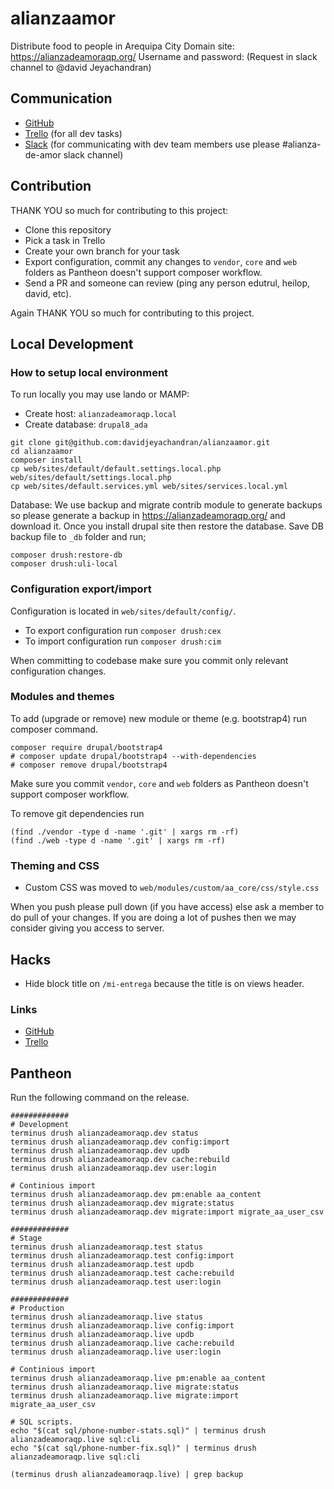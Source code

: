 # alianzaamor

Distribute food to people in Arequipa City
Domain site: https://alianzadeamoraqp.org/
Username and password: (Request in slack channel to @david Jeyachandran)

## Communication

* [GitHub](https://github.com/davidjeyachandran/alianzaamor/)
* [Trello](https://trello.com/b/8QaalXQV/alianza-de-amor) (for all dev tasks)
* [Slack](https://drupalappforfood.slack.com) (for communicating with dev team members use please #alianza-de-amor slack channel)

## Contribution

THANK YOU so much for contributing to this project:

- Clone this repository
- Pick a task in Trello
- Create your own branch for your task
- Export configuration, commit any changes to `vendor`, `core` and `web` folders as Pantheon doesn't support composer workflow.
- Send a PR and someone can review (ping any person edutrul, heilop, david, etc). 

Again THANK YOU so much for contributing to this project.

## Local Development

### How to setup local environment

To run locally you may use lando or MAMP:

* Create host: `alianzadeamoraqp.local`
* Create database: `drupal8_ada`

```
git clone git@github.com:davidjeyachandran/alianzaamor.git    
cd alianzaamor
composer install
cp web/sites/default/default.settings.local.php web/sites/default/settings.local.php
cp web/sites/default.services.yml web/sites/services.local.yml
```

Database: We use backup and migrate contrib module to generate backups so please generate a backup in https://alianzadeamoraqp.org/ and download it. Once you install drupal site then restore the database. Save DB backup file to `_db` folder and run;

```
composer drush:restore-db
composer drush:uli-local
```

### Configuration export/import

Configuration is located in `web/sites/default/config/`.

* To export configuration run `composer drush:cex`
* To import configuration run `composer drush:cim`

When committing to codebase make sure you commit only relevant configuration changes.

### Modules and themes

To add (upgrade or remove) new module or theme (e.g. bootstrap4) run composer command.

```
composer require drupal/bootstrap4
# composer update drupal/bootstrap4 --with-dependencies
# composer remove drupal/bootstrap4
```

Make sure you commit `vendor`, `core` and `web` folders as Pantheon doesn't support composer workflow.

To remove git dependencies run 

```
(find ./vendor -type d -name '.git' | xargs rm -rf)
(find ./web -type d -name '.git' | xargs rm -rf)
```

### Theming and CSS

* Custom CSS was moved to `web/modules/custom/aa_core/css/style.css`

When you push please pull down (if you have access) else ask a member to do pull of your changes. If you are doing a lot of pushes then we may consider giving you access to server.

## Hacks
- Hide block title on `/mi-entrega` because the title is on views header.

### Links

* [GitHub](https://github.com/davidjeyachandran/alianzaamor/)
* [Trello](https://trello.com/b/8QaalXQV/alianza-de-amor (for all dev tasks))

## Pantheon

Run the following command on the release.

```
#############
# Development
terminus drush alianzadeamoraqp.dev status
terminus drush alianzadeamoraqp.dev config:import
terminus drush alianzadeamoraqp.dev updb
terminus drush alianzadeamoraqp.dev cache:rebuild
terminus drush alianzadeamoraqp.dev user:login

# Continious import 
terminus drush alianzadeamoraqp.dev pm:enable aa_content
terminus drush alianzadeamoraqp.dev migrate:status
terminus drush alianzadeamoraqp.dev migrate:import migrate_aa_user_csv

#############
# Stage
terminus drush alianzadeamoraqp.test status
terminus drush alianzadeamoraqp.test config:import
terminus drush alianzadeamoraqp.test updb
terminus drush alianzadeamoraqp.test cache:rebuild
terminus drush alianzadeamoraqp.test user:login

#############
# Production
terminus drush alianzadeamoraqp.live status
terminus drush alianzadeamoraqp.live config:import
terminus drush alianzadeamoraqp.live updb
terminus drush alianzadeamoraqp.live cache:rebuild
terminus drush alianzadeamoraqp.live user:login

# Continious import 
terminus drush alianzadeamoraqp.live pm:enable aa_content
terminus drush alianzadeamoraqp.live migrate:status
terminus drush alianzadeamoraqp.live migrate:import migrate_aa_user_csv

# SQL scripts.
echo "$(cat sql/phone-number-stats.sql)" | terminus drush alianzadeamoraqp.live sql:cli
echo "$(cat sql/phone-number-fix.sql)" | terminus drush alianzadeamoraqp.live sql:cli

(terminus drush alianzadeamoraqp.live) | grep backup
```
